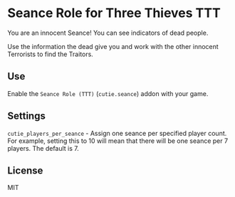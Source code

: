 # Seance Role for Three Thieves TTT

You are an innocent Seance! You can see indicators of dead people.

Use the information the dead give you and work with the other innocent Terrorists to find the Traitors.

## Use

Enable the `Seance Role (TTT)` (`cutie.seance`) addon with your game.

## Settings

`cutie_players_per_seance` - Assign one seance per specified player count. For example, setting this to 10 will mean that there will be one seance per 7 players. The default is 7.

## License

MIT